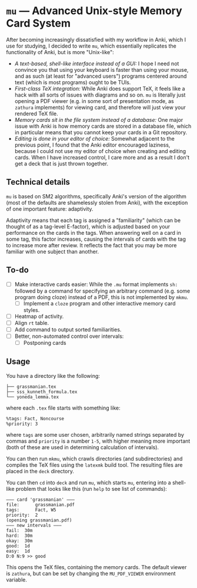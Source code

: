 # `mu` — Advanced Unix-style Memory Card System

After becoming increasingly dissatisfied with my workflow in Anki, which I use
for studying, I decided to write `mu`, which essentially replicates the
functionality of Anki, but is more "Unix-like":

- _A text-based, shell-like interface instead of a GUI:_ I hope I need not
convince you that using your keyboard is faster than using your mouse, and as
such (at least for "advanced users") programs centered around text (which is
most programs) ought to be TUIs.
- _First-class TeX integration:_ While Anki does support TeX, it feels like a
hack with all sorts of issues with diagrams and so on. `mu` is literally just
opening a PDF viewer (e.g. in some sort of presentation mode, as `zathura`
implements) for viewing card, and therefore will just view your rendered TeX
file.
- _Memory cards sit in the file system instead of a database:_ One major issue
with Anki is how memory cards are stored in a database file, which in
particular means that you cannot keep your cards in a Git repository.
- _Editing is done in your editor of choice:_ Somewhat adjacent to the previous
point, I found that the Anki editor encouraged laziness, because I could not
use my editor of choice when creating and editing cards. When I have increased
control, I care more and as a result I don't get a deck that is just thrown
together.

## Technical details

`mu` is based on SM2 algorithms, specifically Anki's version of the algorithm
(most of the defaults are shamelessly stolen from Anki), with the exception of
one important feature: adaptivity.

Adaptivity means that each tag is assigned a "familiarity" (which can be
thought of as a tag-level E-factor), which is adjusted based on your
performance on the cards in the tags. When answering well on a card in some
tag, this factor increases, causing the intervals of cards with the tag to
increase more after review. It reflects the fact that you may be more familiar
with one subject than another.

## To-do

- [ ] Make interactive cards easier: While the `.mu` format implements `sh: `
  followed by a command for specifying an arbitrary command (e.g. some program
  doing cloze) instead of a PDF, this is not implemented by `mkmu`.
  - [ ] Implement a `cloze` program and other interactive memory card styles.
- [ ] Heatmap of activity.
- [ ] Align `rt` table.
- [ ] Add command to output sorted familiarities.
- [ ] Better, non-automated control over intervals:
  - [ ] Postponing cards

## Usage

You have a directory like the following:

    ├── grassmanian.tex
    ├── sss_kunneth_formula.tex
    └── yoneda_lemma.tex

where each `.tex` file starts with something like:

    %tags: Fact, Noncourse
    %priority: 3

where `tags` are some user chosen, arbitrarily named strings separated by
commas and `priority` is a number `1-5`, with higher meaning more important
(both of these are used in determining calculation of intervals).

You can then run `mkmu`, which crawls directories (and subdirectories) and
compiles the TeX files using the `latexmk` build tool. The resulting files are
placed in the `deck` directory.

You can then `cd` into `deck` and run `mu`, which starts `mu`, entering into a
shell-like problem that looks like this (run `help` to see list of commands):

    ——— card 'grassmanian' ———
    file:      grassmanian.pdf
    tags:      Fact, W5
    priority:  2
    (opening grassmanian.pdf)
    ——— new intervals ———
    fail:  30m
    hard:  30m
    okay:  30m
    good:  1d
    easy:  1d
    D:0 N:9 >> good

This opens the TeX files, containing the memory cards. The default viewer is
`zathura`, but can be set by changing the `MU_PDF_VIEWER` environment variable.
